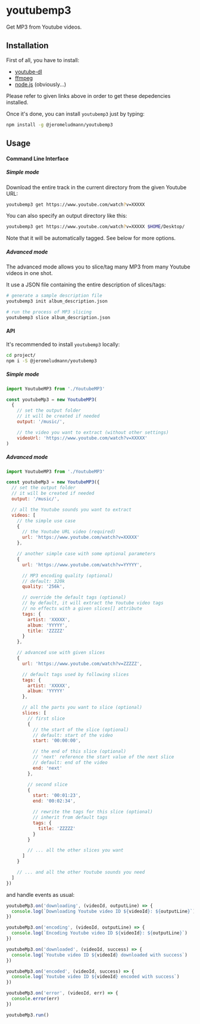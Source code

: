 # youtubemp3

Get MP3 from Youtube videos.

## Installation

First of all, you have to install:

* [youtube-dl](https://github.com/rg3/youtube-dl/)
* [ffmpeg](https://ffmpeg.org/)
* [node.js](https://nodejs.org/) (obviously...)

Please refer to given links above in order to get these depedencies installed.

Once it's done, you can install `youtubemp3` just by typing:

```sh
npm install -g @jeromeludmann/youtubemp3
```

## Usage

#### Command Line Interface

##### Simple mode

Download the entire track in the current directory from the given Youtube URL:

```sh
youtubemp3 get https://www.youtube.com/watch?v=XXXXX
```

You can also specify an output directory like this:

```sh
youtubemp3 get https://www.youtube.com/watch?v=XXXXX $HOME/Desktop/
```

Note that it will be automatically tagged. See below for more options.

##### Advanced mode

The advanced mode allows you to slice/tag many MP3 from many Youtube videos in one shot.

It use a JSON file containing the entire description of slices/tags:

```sh
# generate a sample description file
youtubemp3 init album_description.json

# run the process of MP3 slicing
youtubemp3 slice album_description.json
```

#### API

It's recommended to install `youtubemp3` locally:

```sh
cd project/
npm i -S @jeromeludmann/youtubemp3
```

##### Simple mode

```javascript
import YoutubeMP3 from './YoutubeMP3'

const youtubeMp3 = new YoutubeMP3(
  {
    // set the output folder
    // it will be created if needed
    output: '/music/',

    // the video you want to extract (without other settings)
    videoUrl: 'https://www.youtube.com/watch?v=XXXXX'
)
```

##### Advanced mode

```javascript
import YoutubeMP3 from './YoutubeMP3'

const youtubeMp3 = new YoutubeMP3({
  // set the output folder
  // it will be created if needed
  output: '/music/',

  // all the Youtube sounds you want to extract
  videos: [
    // the simple use case
    {
      // the Youtube URL video (required)
      url: 'https://www.youtube.com/watch?v=XXXXX'
    },

    // another simple case with some optional parameters
    {
      url: 'https://www.youtube.com/watch?v=YYYYY',

      // MP3 encoding quality (optional)
      // default: 320k
      quality: '256k',

      // override the default tags (optional)
      // by default, it will extract the Youtube video tags
      // no effects with a given slices[] attribute
      tags: {
        artist: 'XXXXX',
        album: 'YYYYY',
        title: 'ZZZZZ'
      }
    },

    // advanced use with given slices
    {
      url: 'https://www.youtube.com/watch?v=ZZZZZ',

      // default tags used by following slices
      tags: {
        artist: 'XXXXX',
        album: 'YYYYY'
      },

      // all the parts you want to slice (optional)
      slices: [
        // first slice
        {
          // the start of the slice (optional)
          // default: start of the video
          start: '00:00:00',

          // the end of this slice (optional)
          // 'next' reference the start value of the next slice
          // default: end of the video
          end: 'next'
        },

        // second slice
        {
          start: '00:01:23',
          end: '00:02:34',

          // rewrite the tags for this slice (optional)
          // inherit from default tags
          tags: {
            title: 'ZZZZZ'
          }
        }

        // ... all the other slices you want
      ]
    }

    // ... and all the other Youtube sounds you need
  ]
})
```

and handle events as usual:

```javascript
youtubeMp3.on('downloading', (videoId, outputLine) => {
  console.log(`Downloading Youtube video ID ${videoId}: ${outputLine}`)
})

youtubeMp3.on('encoding', (videoId, outputLine) => {
  console.log(`Encoding Youtube video ID ${videoId}: ${outputLine}`)
})

youtubeMp3.on('downloaded', (videoId, success) => {
  console.log(`Youtube video ID ${videoId} downloaded with success`)
})

youtubeMp3.on('encoded', (videoId, success) => {
  console.log(`Youtube video ID ${videoId} encoded with success`)
})

youtubeMp3.on('error', (videoId, err) => {
  console.error(err)
})

youtubeMp3.run()
```
